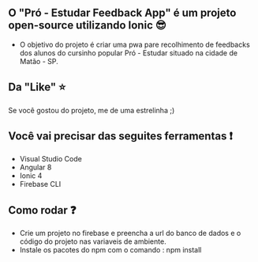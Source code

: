 ## O "Pró - Estudar Feedback App" é um projeto open-source utilizando Ionic :sunglasses:

* O objetivo do projeto é criar uma pwa pare recolhimento de feedbacks dos alunos do cursinho popular Pró - Estudar situado na cidade de Matão - SP.
  
## Da "Like" :star:
Se você gostou do projeto, me de uma estrelinha ;)

## Você vai precisar das seguites ferramentas :exclamation:

* Visual Studio Code
* Angular 8
* Ionic 4
* Firebase CLI

## Como rodar :question:

* Crie um projeto no firebase e preencha a url do banco de dados e o código do projeto nas variaveis de ambiente.
* Instale os pacotes do npm com o comando : npm install

